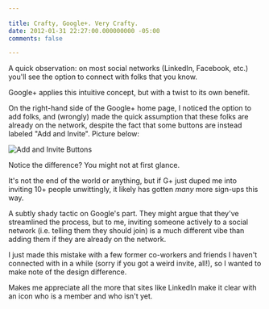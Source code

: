 ```yaml
---
 
title: Crafty, Google+. Very Crafty.
date: 2012-01-31 22:27:00.000000000 -05:00
comments: false

---
```

A quick observation: on most social networks (LinkedIn, Facebook, etc.) you'll see the option to connect with folks that you know.

Google+ applies this intuitive concept, but with a twist to its own benefit.

On the right-hand side of the Google+ home page, I noticed the option to add folks, and (wrongly) made the quick assumption that these folks are already on the network, despite the fact that some buttons are instead labeled "Add and Invite". Picture below:

![Add and Invite Buttons]({{site.post-images}}/2012-01-31_ss_GPlus_AddAndInvite.png)

Notice the difference? You might not at first glance.

It's not the end of the world or anything, but if G+ just duped me into inviting 10+ people unwittingly, it likely has gotten *many* more sign-ups this way.

A subtly shady tactic on Google's part. They might argue that they've streamlined the process, but to me, inviting someone actively to a social network (i.e. telling them they should join) is a much different vibe than adding them if they are already on the network.

I just made this mistake with a few former co-workers and friends I haven't connected with in a while (sorry if you got a weird invite, all!), so I wanted to make note of the design difference.

Makes me appreciate all the more that sites like LinkedIn make it clear with an icon who is a member and who isn't yet.
